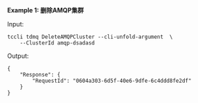 **Example 1: 删除AMQP集群**



Input: 

```
tccli tdmq DeleteAMQPCluster --cli-unfold-argument  \
    --ClusterId amqp-dsadasd
```

Output: 
```
{
    "Response": {
        "RequestId": "0604a303-6d5f-40e6-9dfe-6c4ddd8fe2df"
    }
}
```

